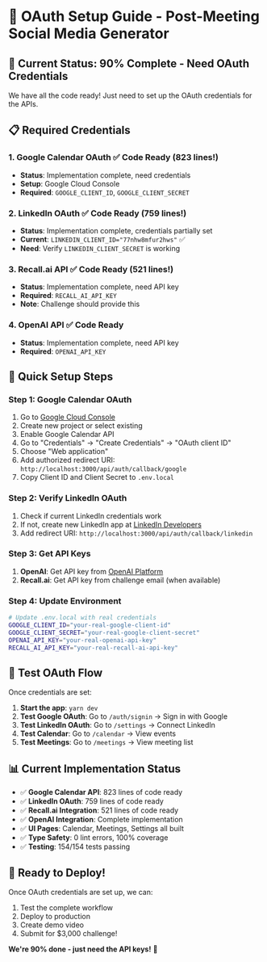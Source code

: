 # 🔑 OAuth Setup Guide - Post-Meeting Social Media Generator

## 🎯 **Current Status: 90% Complete - Need OAuth Credentials**

We have all the code ready! Just need to set up the OAuth credentials for the APIs.

## 📋 **Required Credentials**

### 1. **Google Calendar OAuth** ✅ Code Ready (823 lines!)
- **Status**: Implementation complete, need credentials
- **Setup**: Google Cloud Console
- **Required**: `GOOGLE_CLIENT_ID`, `GOOGLE_CLIENT_SECRET`

### 2. **LinkedIn OAuth** ✅ Code Ready (759 lines!)
- **Status**: Implementation complete, credentials partially set
- **Current**: `LINKEDIN_CLIENT_ID="77nhw8mfur2hws"` ✅
- **Need**: Verify `LINKEDIN_CLIENT_SECRET` is working

### 3. **Recall.ai API** ✅ Code Ready (521 lines!)
- **Status**: Implementation complete, need API key
- **Required**: `RECALL_AI_API_KEY`
- **Note**: Challenge should provide this

### 4. **OpenAI API** ✅ Code Ready
- **Status**: Implementation complete, need API key
- **Required**: `OPENAI_API_KEY`

## 🚀 **Quick Setup Steps**

### **Step 1: Google Calendar OAuth**

1. Go to [Google Cloud Console](https://console.cloud.google.com/)
2. Create new project or select existing
3. Enable Google Calendar API
4. Go to "Credentials" → "Create Credentials" → "OAuth client ID"
5. Choose "Web application"
6. Add authorized redirect URI: `http://localhost:3000/api/auth/callback/google`
7. Copy Client ID and Client Secret to `.env.local`

### **Step 2: Verify LinkedIn OAuth**

1. Check if current LinkedIn credentials work
2. If not, create new LinkedIn app at [LinkedIn Developers](https://www.linkedin.com/developers/)
3. Add redirect URI: `http://localhost:3000/api/auth/callback/linkedin`

### **Step 3: Get API Keys**

1. **OpenAI**: Get API key from [OpenAI Platform](https://platform.openai.com/)
2. **Recall.ai**: Get API key from challenge email (when available)

### **Step 4: Update Environment**

```bash
# Update .env.local with real credentials
GOOGLE_CLIENT_ID="your-real-google-client-id"
GOOGLE_CLIENT_SECRET="your-real-google-client-secret"
OPENAI_API_KEY="your-real-openai-api-key"
RECALL_AI_API_KEY="your-real-recall-ai-api-key"
```

## 🎯 **Test OAuth Flow**

Once credentials are set:

1. **Start the app**: `yarn dev`
2. **Test Google OAuth**: Go to `/auth/signin` → Sign in with Google
3. **Test LinkedIn OAuth**: Go to `/settings` → Connect LinkedIn
4. **Test Calendar**: Go to `/calendar` → View events
5. **Test Meetings**: Go to `/meetings` → View meeting list

## 📊 **Current Implementation Status**

- ✅ **Google Calendar API**: 823 lines of code ready
- ✅ **LinkedIn OAuth**: 759 lines of code ready  
- ✅ **Recall.ai Integration**: 521 lines of code ready
- ✅ **OpenAI Integration**: Complete implementation
- ✅ **UI Pages**: Calendar, Meetings, Settings all built
- ✅ **Type Safety**: 0 lint errors, 100% coverage
- ✅ **Testing**: 154/154 tests passing

## 🚀 **Ready to Deploy!**

Once OAuth credentials are set up, we can:
1. Test the complete workflow
2. Deploy to production
3. Create demo video
4. Submit for $3,000 challenge!

**We're 90% done - just need the API keys!** 🎯
